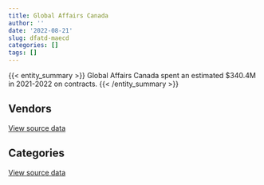 ```yaml
---
title: Global Affairs Canada
author: ''
date: '2022-08-21'
slug: dfatd-maecd
categories: []
tags: []
---
```


<script src="/rmarkdown-libs/htmlwidgets/htmlwidgets.js"></script>
<link href="/rmarkdown-libs/datatables-css/datatables-crosstalk.css" rel="stylesheet" />
<script src="/rmarkdown-libs/datatables-binding/datatables.js"></script>
<script src="/rmarkdown-libs/jquery/jquery-3.6.0.min.js"></script>
<link href="/rmarkdown-libs/dt-core-bootstrap/css/dataTables.bootstrap.min.css" rel="stylesheet" />
<link href="/rmarkdown-libs/dt-core-bootstrap/css/dataTables.bootstrap.extra.css" rel="stylesheet" />
<script src="/rmarkdown-libs/dt-core-bootstrap/js/jquery.dataTables.min.js"></script>
<script src="/rmarkdown-libs/dt-core-bootstrap/js/dataTables.bootstrap.min.js"></script>
<link href="/rmarkdown-libs/crosstalk/css/crosstalk.min.css" rel="stylesheet" />
<script src="/rmarkdown-libs/crosstalk/js/crosstalk.min.js"></script>
<script src="/rmarkdown-libs/htmlwidgets/htmlwidgets.js"></script>
<link href="/rmarkdown-libs/datatables-css/datatables-crosstalk.css" rel="stylesheet" />
<script src="/rmarkdown-libs/datatables-binding/datatables.js"></script>
<script src="/rmarkdown-libs/jquery/jquery-3.6.0.min.js"></script>
<link href="/rmarkdown-libs/dt-core-bootstrap/css/dataTables.bootstrap.min.css" rel="stylesheet" />
<link href="/rmarkdown-libs/dt-core-bootstrap/css/dataTables.bootstrap.extra.css" rel="stylesheet" />
<script src="/rmarkdown-libs/dt-core-bootstrap/js/jquery.dataTables.min.js"></script>
<script src="/rmarkdown-libs/dt-core-bootstrap/js/dataTables.bootstrap.min.js"></script>
<link href="/rmarkdown-libs/crosstalk/css/crosstalk.min.css" rel="stylesheet" />
<script src="/rmarkdown-libs/crosstalk/js/crosstalk.min.js"></script>

{{< entity_summary >}}
Global Affairs Canada spent an estimated \$340.4M in 2021-2022 on contracts.
{{< /entity_summary >}}

## Vendors

<div id="htmlwidget-1" style="width:100%;height:auto;" class="datatables html-widget"></div>
<script type="application/json" data-for="htmlwidget-1">{"x":{"style":"bootstrap","filter":"none","vertical":false,"data":[["<a href=\"/vendors/2keys/\">2KEYS<\/a>","<a href=\"/vendors/4083261_canada/\">4083261 CANADA<\/a>","<a href=\"/vendors/4plan_consulting/\">4PLAN CONSULTING<\/a>","<a href=\"/vendors/9168516_canada/\">9168516 CANADA<\/a>","<a href=\"/vendors/access_2_networks/\">ACCESS 2 NETWORKS<\/a>","<a href=\"/vendors/acklands_grainger/\">ACKLANDS GRAINGER<\/a>","<a href=\"/vendors/adga_group/\">ADGA GROUP<\/a>","<a href=\"/vendors/adobe/\">ADOBE<\/a>","<a href=\"/vendors/adrm_technology_consulting/\">ADRM TECHNOLOGY CONSULTING<\/a>","<a href=\"/vendors/advanced_business_interiors/\">ADVANCED BUSINESS INTERIORS<\/a>","<a href=\"/vendors/advanced_chippewa_technologies/\">ADVANCED CHIPPEWA TECHNOLOGIES<\/a>","<a href=\"/vendors/agriteam_canada/\">AGRITEAM CANADA<\/a>","<a href=\"/vendors/alinea_international/\">ALINEA INTERNATIONAL<\/a>","<a href=\"/vendors/altis_human_resources/\">ALTIS HUMAN RESOURCES<\/a>","<a href=\"/vendors/amazon/\">AMAZON<\/a>","<a href=\"/vendors/anixter_canada/\">ANIXTER CANADA<\/a>","<a href=\"/vendors/aon_reed_stenhouse/\">AON REED STENHOUSE<\/a>","<a href=\"/vendors/applied_electonics/\">APPLIED ELECTONICS<\/a>","<a href=\"/vendors/ari_financial_services/\">ARI FINANCIAL SERVICES<\/a>","<a href=\"/vendors/artemp_personnel_services/\">ARTEMP PERSONNEL SERVICES<\/a>","<a href=\"/vendors/asc_germany/\">ASC GERMANY<\/a>","<a href=\"/vendors/asokan_business_interiors/\">ASOKAN BUSINESS INTERIORS<\/a>","<a href=\"/vendors/atco/\">ATCO<\/a>","<a href=\"/vendors/avi_spl_canada/\">AVI SPL CANADA<\/a>","<a href=\"/vendors/avjet_holding/\">AVJET HOLDING<\/a>","<a href=\"/vendors/bae_systems/\">BAE SYSTEMS<\/a>","<a href=\"/vendors/bdo_canada/\">BDO CANADA<\/a>","<a href=\"/vendors/bell_canada/\">BELL CANADA<\/a>","<a href=\"/vendors/black_mcdonald/\">BLACK MCDONALD<\/a>","<a href=\"/vendors/blackberry/\">BLACKBERRY<\/a>","<a href=\"/vendors/bluedot/\">BLUEDOT<\/a>","<a href=\"/vendors/bmc_software_canada/\">BMC SOFTWARE CANADA<\/a>","<a href=\"/vendors/bollore_logistics/\">BOLLORE LOGISTICS<\/a>","<a href=\"/vendors/boyd_moving_storage/\">BOYD MOVING STORAGE<\/a>","<a href=\"/vendors/brs_innovations/\">BRS INNOVATIONS<\/a>","<a href=\"/vendors/c2d_services/\">C2D SERVICES<\/a>","<a href=\"/vendors/ca/\">CA<\/a>","<a href=\"/vendors/cache_computer_consulting/\">CACHE COMPUTER CONSULTING<\/a>","<a href=\"/vendors/calian/\">CALIAN<\/a>","<a href=\"/vendors/canadian_bank_note_company/\">CANADIAN BANK NOTE COMPANY<\/a>","<a href=\"/vendors/canadian_bureau_for_international_education/\">CANADIAN BUREAU FOR INTERNATIONAL EDUCATION<\/a>","<a href=\"/vendors/canadian_corps_of_commissionaires/\">CANADIAN CORPS OF COMMISSIONAIRES<\/a>","<a href=\"/vendors/canadian_red_cross/\">CANADIAN RED CROSS<\/a>","<a href=\"/vendors/canon/\">CANON<\/a>","<a href=\"/vendors/cansel_survey_equipment/\">CANSEL SURVEY EQUIPMENT<\/a>","<a href=\"/vendors/carahsoft_technology/\">CARAHSOFT TECHNOLOGY<\/a>","<a href=\"/vendors/carleton_university/\">CARLETON UNIVERSITY<\/a>","<a href=\"/vendors/cbci_telecom/\">CBCI TELECOM<\/a>","<a href=\"/vendors/cbre/\">CBRE<\/a>","<a href=\"/vendors/cdw_canada/\">CDW CANADA<\/a>","<a href=\"/vendors/cedrom_sni/\">CEDROM SNI<\/a>","<a href=\"/vendors/ceridian/\">CERIDIAN<\/a>","<a href=\"/vendors/cgi/\">CGI<\/a>","<a href=\"/vendors/charron_human_resources/\">CHARRON HUMAN RESOURCES<\/a>","<a href=\"/vendors/chubb_edwards/\">CHUBB EDWARDS<\/a>","<a href=\"/vendors/cision_canada/\">CISION CANADA<\/a>","<a href=\"/vendors/cistel_technology/\">CISTEL TECHNOLOGY<\/a>","<a href=\"/vendors/click_networks/\">CLICK NETWORKS<\/a>","<a href=\"/vendors/closereach/\">CLOSEREACH<\/a>","<a href=\"/vendors/cofomo/\">COFOMO<\/a>","<a href=\"/vendors/colliers_project_leaders/\">COLLIERS PROJECT LEADERS<\/a>","<a href=\"/vendors/compucom_canada/\">COMPUCOM CANADA<\/a>","<a href=\"/vendors/conexsys/\">CONEXSYS<\/a>","<a href=\"/vendors/consortium_transtec_et_service/\">CONSORTIUM TRANSTEC ET SERVICE<\/a>","<a href=\"/vendors/construction_jessiko/\">CONSTRUCTION JESSIKO<\/a>","<a href=\"/vendors/convergint_technologies/\">CONVERGINT TECHNOLOGIES<\/a>","<a href=\"/vendors/coradix_technology_consulting/\">CORADIX TECHNOLOGY CONSULTING<\/a>","<a href=\"/vendors/corsortium_transtec/\">CORSORTIUM TRANSTEC<\/a>","<a href=\"/vendors/cossette_communications/\">COSSETTE COMMUNICATIONS<\/a>","<a href=\"/vendors/cowatersogema/\">COWATERSOGEMA<\/a>","<a href=\"/vendors/cpcs_transcom/\">CPCS TRANSCOM<\/a>","<a href=\"/vendors/csdc_systems/\">CSDC SYSTEMS<\/a>","<a href=\"/vendors/dell_computer/\">DELL COMPUTER<\/a>","<a href=\"/vendors/deloitte_and_touche/\">DELOITTE AND TOUCHE<\/a>","<a href=\"/vendors/dhl_express_canada/\">DHL EXPRESS CANADA<\/a>","<a href=\"/vendors/diligens/\">DILIGENS<\/a>","<a href=\"/vendors/dls_technology/\">DLS TECHNOLOGY<\/a>","<a href=\"/vendors/donna_cona/\">DONNA CONA<\/a>","<a href=\"/vendors/dynabook_canada/\">DYNABOOK CANADA<\/a>","<a href=\"/vendors/dynamic_personnel_consultants/\">DYNAMIC PERSONNEL CONSULTANTS<\/a>","<a href=\"/vendors/eagle_professional_resources/\">EAGLE PROFESSIONAL RESOURCES<\/a>","<a href=\"/vendors/ebsco_canada/\">EBSCO CANADA<\/a>","<a href=\"/vendors/ecole_de_langues_abce/\">ECOLE DE LANGUES ABCE<\/a>","<a href=\"/vendors/ekos_research_associates/\">EKOS RESEARCH ASSOCIATES<\/a>","<a href=\"/vendors/ellisdon/\">ELLISDON<\/a>","<a href=\"/vendors/elsevier/\">ELSEVIER<\/a>","<a href=\"/vendors/emcon_services/\">EMCON SERVICES<\/a>","<a href=\"/vendors/eperformance/\">EPERFORMANCE<\/a>","<a href=\"/vendors/ernst_young/\">ERNST YOUNG<\/a>","<a href=\"/vendors/esri/\">ESRI<\/a>","<a href=\"/vendors/ethiopian_airlines_group/\">ETHIOPIAN AIRLINES GROUP<\/a>","<a href=\"/vendors/excel_human_resources/\">EXCEL HUMAN RESOURCES<\/a>","<a href=\"/vendors/factiva/\">FACTIVA<\/a>","<a href=\"/vendors/fast_forward_french/\">FAST FORWARD FRENCH<\/a>","<a href=\"/vendors/fast_track_staffing/\">FAST TRACK STAFFING<\/a>","<a href=\"/vendors/fca_canada/\">FCA CANADA<\/a>","<a href=\"/vendors/federal_express_canada/\">FEDERAL EXPRESS CANADA<\/a>","<a href=\"/vendors/ference_company_consulting/\">FERENCE COMPANY CONSULTING<\/a>","<a href=\"/vendors/ford_motor_company/\">FORD MOTOR COMPANY<\/a>","<a href=\"/vendors/forrester_research/\">FORRESTER RESEARCH<\/a>","<a href=\"/vendors/frannan_international/\">FRANNAN INTERNATIONAL<\/a>","<a href=\"/vendors/g4s_security_services/\">G4S SECURITY SERVICES<\/a>","<a href=\"/vendors/garda_security_group/\">GARDA SECURITY GROUP<\/a>","<a href=\"/vendors/gartner/\">GARTNER<\/a>","<a href=\"/vendors/gc_strategies/\">GC STRATEGIES<\/a>","<a href=\"/vendors/general_motors/\">GENERAL MOTORS<\/a>","<a href=\"/vendors/genesis_integration/\">GENESIS INTEGRATION<\/a>","<a href=\"/vendors/gino_pelletier_forex_mali_diely_moussa_kouyate_gid/\">GINO PELLETIER FOREX MALI DIELY MOUSSA KOUYATE GID<\/a>","<a href=\"/vendors/global_knowledge/\">GLOBAL KNOWLEDGE<\/a>","<a href=\"/vendors/global_total_office/\">GLOBAL TOTAL OFFICE<\/a>","<a href=\"/vendors/global_upholstery/\">GLOBAL UPHOLSTERY<\/a>","<a href=\"/vendors/golder_associates/\">GOLDER ASSOCIATES<\/a>","<a href=\"/vendors/goss_gilroy/\">GOSS GILROY<\/a>","<a href=\"/vendors/grand_toy/\">GRAND TOY<\/a>","<a href=\"/vendors/graybridge_international_consulting/\">GRAYBRIDGE INTERNATIONAL CONSULTING<\/a>","<a href=\"/vendors/grc_architects/\">GRC ARCHITECTS<\/a>","<a href=\"/vendors/greater_toronto_airport_authority/\">GREATER TORONTO AIRPORT AUTHORITY<\/a>","<a href=\"/vendors/hatch/\">HATCH<\/a>","<a href=\"/vendors/haworth/\">HAWORTH<\/a>","<a href=\"/vendors/hemmera_envirochem/\">HEMMERA ENVIROCHEM<\/a>","<a href=\"/vendors/hewlett_packard/\">HEWLETT PACKARD<\/a>","<a href=\"/vendors/honeywell/\">HONEYWELL<\/a>","<a href=\"/vendors/hubspoke/\">HUBSPOKE<\/a>","<a href=\"/vendors/human_logistics/\">HUMAN LOGISTICS<\/a>","<a href=\"/vendors/hypertec/\">HYPERTEC<\/a>","<a href=\"/vendors/i4c_information_technology/\">I4C INFORMATION TECHNOLOGY<\/a>","<a href=\"/vendors/ibiska_telecom/\">IBISKA TELECOM<\/a>","<a href=\"/vendors/ibm_canada/\">IBM CANADA<\/a>","<a href=\"/vendors/ifathom/\">IFATHOM<\/a>","<a href=\"/vendors/imp_group/\">IMP GROUP<\/a>","<a href=\"/vendors/info_tech_research_group/\">INFO TECH RESEARCH GROUP<\/a>","<a href=\"/vendors/integra_networks/\">INTEGRA NETWORKS<\/a>","<a href=\"/vendors/interactive_audio_visual/\">INTERACTIVE AUDIO VISUAL<\/a>","<a href=\"/vendors/international_safety_research/\">INTERNATIONAL SAFETY RESEARCH<\/a>","<a href=\"/vendors/ipss/\">IPSS<\/a>","<a href=\"/vendors/iron_mountain/\">IRON MOUNTAIN<\/a>","<a href=\"/vendors/it_net_consultants/\">IT NET CONSULTANTS<\/a>","<a href=\"/vendors/itex/\">ITEX<\/a>","<a href=\"/vendors/j_l_richards_associates/\">J L RICHARDS ASSOCIATES<\/a>","<a href=\"/vendors/jankel_tactical_systems/\">JANKEL TACTICAL SYSTEMS<\/a>","<a href=\"/vendors/jones_lang_lasalle/\">JONES LANG LASALLE<\/a>","<a href=\"/vendors/kenn_borek_air/\">KENN BOREK AIR<\/a>","<a href=\"/vendors/kia_canada/\">KIA CANADA<\/a>","<a href=\"/vendors/konica_minolta_business_solutions/\">KONICA MINOLTA BUSINESS SOLUTIONS<\/a>","<a href=\"/vendors/kpmg/\">KPMG<\/a>","<a href=\"/vendors/language_research_development_group/\">LANGUAGE RESEARCH DEVELOPMENT GROUP<\/a>","<a href=\"/vendors/lannick_contract_solutions/\">LANNICK CONTRACT SOLUTIONS<\/a>","<a href=\"/vendors/lansdowne_technologies/\">LANSDOWNE TECHNOLOGIES<\/a>","<a href=\"/vendors/leo_pisces_services_group/\">LEO PISCES SERVICES GROUP<\/a>","<a href=\"/vendors/lifespeak/\">LIFESPEAK<\/a>","<a href=\"/vendors/lionbridge/\">LIONBRIDGE<\/a>","<a href=\"/vendors/lowe_martin_company/\">LOWE MARTIN COMPANY<\/a>","<a href=\"/vendors/lro_staffing/\">LRO STAFFING<\/a>","<a href=\"/vendors/lumina_it/\">LUMINA IT<\/a>","<a href=\"/vendors/m_d_charlton/\">M D CHARLTON<\/a>","<a href=\"/vendors/macdonald_dettwiler_and_associates/\">MACDONALD DETTWILER AND ASSOCIATES<\/a>","<a href=\"/vendors/makwa_resourcing/\">MAKWA RESOURCING<\/a>","<a href=\"/vendors/maplesoft_consulting/\">MAPLESOFT CONSULTING<\/a>","<a href=\"/vendors/maverin/\">MAVERIN<\/a>","<a href=\"/vendors/maxsys_staffing_and_consulting/\">MAXSYS STAFFING AND CONSULTING<\/a>","<a href=\"/vendors/meal_kit_supply_canada/\">MEAL KIT SUPPLY CANADA<\/a>","<a href=\"/vendors/media_q/\">MEDIA Q<\/a>","<a href=\"/vendors/messa_computing/\">MESSA COMPUTING<\/a>","<a href=\"/vendors/mgis/\">MGIS<\/a>","<a href=\"/vendors/michael_wager_consulting/\">MICHAEL WAGER CONSULTING<\/a>","<a href=\"/vendors/michelin/\">MICHELIN<\/a>","<a href=\"/vendors/microsoft_canada/\">MICROSOFT CANADA<\/a>","<a href=\"/vendors/mindwire_systems/\">MINDWIRE SYSTEMS<\/a>","<a href=\"/vendors/mishkumi_technologies/\">MISHKUMI TECHNOLOGIES<\/a>","<a href=\"/vendors/mnp/\">MNP<\/a>","<a href=\"/vendors/modis_canada/\">MODIS CANADA<\/a>","<a href=\"/vendors/momentum_solutions/\">MOMENTUM SOLUTIONS<\/a>","<a href=\"/vendors/morrison_hershfield/\">MORRISON HERSHFIELD<\/a>","<a href=\"/vendors/motorola_solutions_canada/\">MOTOROLA SOLUTIONS CANADA<\/a>","<a href=\"/vendors/nadine_international/\">NADINE INTERNATIONAL<\/a>","<a href=\"/vendors/national_arts_centre/\">NATIONAL ARTS CENTRE<\/a>","<a href=\"/vendors/nattiq/\">NATTIQ<\/a>","<a href=\"/vendors/navpoint_consulting_group/\">NAVPOINT CONSULTING GROUP<\/a>","<a href=\"/vendors/newfound_recruiting/\">NEWFOUND RECRUITING<\/a>","<a href=\"/vendors/nisha_techonologies/\">NISHA TECHONOLOGIES<\/a>","<a href=\"/vendors/nitam_solutions/\">NITAM SOLUTIONS<\/a>","<a href=\"/vendors/norr/\">NORR<\/a>","<a href=\"/vendors/nova_networks/\">NOVA NETWORKS<\/a>","<a href=\"/vendors/nuix_north_america/\">NUIX NORTH AMERICA<\/a>","<a href=\"/vendors/onx_enterprise_solutions/\">ONX ENTERPRISE SOLUTIONS<\/a>","<a href=\"/vendors/openframe_technologies/\">OPENFRAME TECHNOLOGIES<\/a>","<a href=\"/vendors/opentext/\">OPENTEXT<\/a>","<a href=\"/vendors/oproma/\">OPROMA<\/a>","<a href=\"/vendors/optiv_canada_federal/\">OPTIV CANADA FEDERAL<\/a>","<a href=\"/vendors/oracle_canada/\">ORACLE CANADA<\/a>","<a href=\"/vendors/orangutech/\">ORANGUTECH<\/a>","<a href=\"/vendors/otis_elevator/\">OTIS ELEVATOR<\/a>","<a href=\"/vendors/pal_aerospace/\">PAL AEROSPACE<\/a>","<a href=\"/vendors/paladin_group/\">PALADIN GROUP<\/a>","<a href=\"/vendors/panalpina/\">PANALPINA<\/a>","<a href=\"/vendors/panasonic/\">PANASONIC<\/a>","<a href=\"/vendors/pitney_bowes/\">PITNEY BOWES<\/a>","<a href=\"/vendors/pleiad_canada/\">PLEIAD CANADA<\/a>","<a href=\"/vendors/pmb_electrical_services/\">PMB ELECTRICAL SERVICES<\/a>","<a href=\"/vendors/portage_personnel/\">PORTAGE PERSONNEL<\/a>","<a href=\"/vendors/pricewaterhouse_coopers/\">PRICEWATERHOUSE COOPERS<\/a>","<a href=\"/vendors/printers_plus/\">PRINTERS PLUS<\/a>","<a href=\"/vendors/procom_consultants/\">PROCOM CONSULTANTS<\/a>","<a href=\"/vendors/prologic_systems/\">PROLOGIC SYSTEMS<\/a>","<a href=\"/vendors/promaxis/\">PROMAXIS<\/a>","<a href=\"/vendors/prosci_canada/\">PROSCI CANADA<\/a>","<a href=\"/vendors/protak_consulting_group/\">PROTAK CONSULTING GROUP<\/a>","<a href=\"/vendors/provencher_roy_associes/\">PROVENCHER ROY ASSOCIES<\/a>","<a href=\"/vendors/purelogic/\">PURELOGIC<\/a>","<a href=\"/vendors/purespirit_solutions/\">PURESPIRIT SOLUTIONS<\/a>","<a href=\"/vendors/qatar_airways/\">QATAR AIRWAYS<\/a>","<a href=\"/vendors/qmr/\">QMR<\/a>","<a href=\"/vendors/quantum_management_services/\">QUANTUM MANAGEMENT SERVICES<\/a>","<a href=\"/vendors/quintet_consulting/\">QUINTET CONSULTING<\/a>","<a href=\"/vendors/randstad/\">RANDSTAD<\/a>","<a href=\"/vendors/rapiscan_systems/\">RAPISCAN SYSTEMS<\/a>","<a href=\"/vendors/raymond_chabot_grant_thornton/\">RAYMOND CHABOT GRANT THORNTON<\/a>","<a href=\"/vendors/raytheon/\">RAYTHEON<\/a>","<a href=\"/vendors/revision_military/\">REVISION MILITARY<\/a>","<a href=\"/vendors/rhea/\">RHEA<\/a>","<a href=\"/vendors/rogers/\">ROGERS<\/a>","<a href=\"/vendors/s_p_global_market_intelligence/\">S P GLOBAL MARKET INTELLIGENCE<\/a>","<a href=\"/vendors/sap/\">SAP<\/a>","<a href=\"/vendors/sas_institute/\">SAS INSTITUTE<\/a>","<a href=\"/vendors/scalar_decisions/\">SCALAR DECISIONS<\/a>","<a href=\"/vendors/schoeler_heaton_architects/\">SCHOELER HEATON ARCHITECTS<\/a>","<a href=\"/vendors/shi_canada/\">SHI CANADA<\/a>","<a href=\"/vendors/si_systems/\">SI SYSTEMS<\/a>","<a href=\"/vendors/siemens/\">SIEMENS<\/a>","<a href=\"/vendors/sierra_systems_group/\">SIERRA SYSTEMS GROUP<\/a>","<a href=\"/vendors/simplex_grinnell/\">SIMPLEX GRINNELL<\/a>","<a href=\"/vendors/smiths_detection/\">SMITHS DETECTION<\/a>","<a href=\"/vendors/snc_lavalin/\">SNC LAVALIN<\/a>","<a href=\"/vendors/softchoice/\">SOFTCHOICE<\/a>","<a href=\"/vendors/softsim_technologies/\">SOFTSIM TECHNOLOGIES<\/a>","<a href=\"/vendors/solotech/\">SOLOTECH<\/a>","<a href=\"/vendors/sra_staffing_solutions/\">SRA STAFFING SOLUTIONS<\/a>","<a href=\"/vendors/st_joseph_print_group/\">ST JOSEPH PRINT GROUP<\/a>","<a href=\"/vendors/stantec/\">STANTEC<\/a>","<a href=\"/vendors/stiff_sentences/\">STIFF SENTENCES<\/a>","<a href=\"/vendors/stoneworks_technologies/\">STONEWORKS TECHNOLOGIES<\/a>","<a href=\"/vendors/stratos/\">STRATOS<\/a>","<a href=\"/vendors/supremex/\">SUPREMEX<\/a>","<a href=\"/vendors/synersolutions_technologies/\">SYNERSOLUTIONS TECHNOLOGIES<\/a>","<a href=\"/vendors/systematix_solutions/\">SYSTEMATIX SOLUTIONS<\/a>","<a href=\"/vendors/systemscope/\">SYSTEMSCOPE<\/a>","<a href=\"/vendors/tankatek/\">TANKATEK<\/a>","<a href=\"/vendors/tecsis/\">TECSIS<\/a>","<a href=\"/vendors/teknion/\">TEKNION<\/a>","<a href=\"/vendors/teksystems_canada/\">TEKSYSTEMS CANADA<\/a>","<a href=\"/vendors/telecom_computer_services/\">TELECOM COMPUTER SERVICES<\/a>","<a href=\"/vendors/telus_canada/\">TELUS CANADA<\/a>","<a href=\"/vendors/tenaquip/\">TENAQUIP<\/a>","<a href=\"/vendors/teramach_technologies/\">TERAMACH TECHNOLOGIES<\/a>","<a href=\"/vendors/terlin_construction/\">TERLIN CONSTRUCTION<\/a>","<a href=\"/vendors/tes_contract_services/\">TES CONTRACT SERVICES<\/a>","<a href=\"/vendors/testforce_systems/\">TESTFORCE SYSTEMS<\/a>","<a href=\"/vendors/the_aim_group/\">THE AIM GROUP<\/a>","<a href=\"/vendors/the_ktl_group/\">THE KTL GROUP<\/a>","<a href=\"/vendors/the_right_door_consulting/\">THE RIGHT DOOR CONSULTING<\/a>","<a href=\"/vendors/the_vcan_group/\">THE VCAN GROUP<\/a>","<a href=\"/vendors/thomson_reuters/\">THOMSON REUTERS<\/a>","<a href=\"/vendors/thyssenkrupp_elevator/\">THYSSENKRUPP ELEVATOR<\/a>","<a href=\"/vendors/tiree/\">TIREE<\/a>","<a href=\"/vendors/toshiba_canada/\">TOSHIBA CANADA<\/a>","<a href=\"/vendors/totem_offisource/\">TOTEM OFFISOURCE<\/a>","<a href=\"/vendors/toyota/\">TOYOTA<\/a>","<a href=\"/vendors/tpg_technology_consultants/\">TPG TECHNOLOGY CONSULTANTS<\/a>","<a href=\"/vendors/transpolar_technology/\">TRANSPOLAR TECHNOLOGY<\/a>","<a href=\"/vendors/transtec/\">TRANSTEC<\/a>","<a href=\"/vendors/tundra_technical_solutions/\">TUNDRA TECHNICAL SOLUTIONS<\/a>","<a href=\"/vendors/turner_townsend/\">TURNER TOWNSEND<\/a>","<a href=\"/vendors/turtle_island_staffing/\">TURTLE ISLAND STAFFING<\/a>","<a href=\"/vendors/united_rentals_of_canada/\">UNITED RENTALS OF CANADA<\/a>","<a href=\"/vendors/universite_laval/\">UNIVERSITE LAVAL<\/a>","<a href=\"/vendors/university_of_british_columbia/\">UNIVERSITY OF BRITISH COLUMBIA<\/a>","<a href=\"/vendors/university_of_ottawa/\">UNIVERSITY OF OTTAWA<\/a>","<a href=\"/vendors/university_of_toronto/\">UNIVERSITY OF TORONTO<\/a>","<a href=\"/vendors/valcom_consulting/\">VALCOM CONSULTING<\/a>","<a href=\"/vendors/veritaaq_technology_house/\">VERITAAQ TECHNOLOGY HOUSE<\/a>","<a href=\"/vendors/vfa_canada/\">VFA CANADA<\/a>","<a href=\"/vendors/visiontec/\">VISIONTEC<\/a>","<a href=\"/vendors/vmware/\">VMWARE<\/a>","<a href=\"/vendors/wesco_distribution_canada/\">WESCO DISTRIBUTION CANADA<\/a>","<a href=\"/vendors/westbury_national_show_systems/\">WESTBURY NATIONAL SHOW SYSTEMS<\/a>","<a href=\"/vendors/wolters_kluwer/\">WOLTERS KLUWER<\/a>","<a href=\"/vendors/workdynamics_technologies/\">WORKDYNAMICS TECHNOLOGIES<\/a>","<a href=\"/vendors/world_university_consortium/\">WORLD UNIVERSITY CONSORTIUM<\/a>","<a href=\"/vendors/world_university_service_of_canada/\">WORLD UNIVERSITY SERVICE OF CANADA<\/a>","<a href=\"/vendors/worldreach_software/\">WORLDREACH SOFTWARE<\/a>","<a href=\"/vendors/wsp/\">WSP<\/a>","<a href=\"/vendors/xerox/\">XEROX<\/a>","<a href=\"/vendors/zernam_enterprise/\">ZERNAM ENTERPRISE<\/a>"],[608514.28,null,383203.88,null,null,null,74425.33,null,38418.91,84346.2,13105.74,8078360.19,null,1619691.02,null,68239.95,200032.49,309838.88,null,49504.63,166770.72,157649.92,12873,47399.78,1783960.59,null,19819.69,2942752.04,618159.15,28614.58,null,714413.83,1583485.1,3087035.1,null,1275579.33,null,430775.2,213344.67,222816.56,7172789.23,8679988.38,null,111815.72,5473.5,123501.01,null,214480.64,null,435851.07,96071.37,null,3861296.68,null,39741.6,null,138545.13,null,null,823533.68,null,72519.88,24973,2635494.68,320167.15,null,2499642.21,1610297.4,81057.33,15648211.7,24295,235960.52,null,1912184.85,29755.43,null,55822,117259.51,null,89518.34,408093.65,225783.69,8697.5,121496.8,null,17424.4,3830395.17,null,674553.66,140360.05,null,5842737.54,673355.38,40850,20934.74,60606,196159.4,null,45923,696374,6681153.61,6896163.42,2029278.42,2468630.14,6658.93,102141,null,1479901.47,13650.4,null,70628.09,110513.4,null,36874.54,9141183.98,null,null,null,22780.8,null,56574.04,3710572.33,356159.34,null,530638.65,162328.55,1264066.09,1144114.06,485724.27,180056.76,49381,32733,1099552.31,67207.1,72804.38,180021.36,884554.5,33487.1,916065.5,13484159.82,25504.62,null,null,null,71543.5,null,552986.85,null,null,107734.04,null,48314.28,83448.81,84327.38,null,68553.59,null,2623004.9,137944.39,96424.97,null,95691.71,1094364.48,21497.38,1314406.47,15428.89,2786148.23,814795.02,1052155.2,null,1075423.17,null,39326.78,null,null,1258899.56,752835.46,null,1473275.18,35346.29,310723.3,6907.34,203530.52,437.38,4967186.65,43236.78,7366.83,null,null,659874.48,96000.64,34798.93,null,28720.87,1519923.8,148438.12,7706.81,null,2839223.64,9979.3,2721782.93,1229234.75,null,406998.07,1174218.73,92356.44,295697.37,null,null,427044.52,null,238467.57,48264.7,14238,825363.76,94393.53,1170452.13,1051013,223792.55,null,132858.97,40838.11,12374.05,null,86727.5,null,null,2851763.06,27170.54,32683.94,14162.32,46332.73,null,64922.1,null,26880.99,310120.78,137133.49,50265.15,null,76369.89,null,null,null,null,16276.2,15857.86,439331.93,191749.83,858666.73,28618.27,null,15741.08,20727.74,393448.38,null,58974.7,4063420.34,null,53160.94,136578.66,null,11063.1,3620313.95,5122378.43,778845.54,2617648.45,224505.23,2119.92,1355819.69,null,23167.46,176572.62,25690.01,18270.8,null,14803.19,null,null,4148509.02,null,96568.76,100460.64,41961.7,121557.86,13535.79,560910.92,2859178.36,6121285.74,984317.2,176115.9,4.24,null],[561040.97,null,304918.91,18036.57,null,183427.96,109837.39,28976,null,257609.6,null,8870296.44,1192670.79,862952.24,null,19116.25,306200.56,11923.76,null,65082.1,15016.82,283826.2,null,96791.96,null,null,47271.67,2211593.54,903221.28,null,null,163869.31,1351539.49,1391487.95,525649.85,1279074.07,null,724554.23,24962.21,223427.01,7192440.7,6816692.75,192255.95,99127.39,37146.73,36586,null,10658.52,null,379943.93,296241.56,null,805132.58,37640.61,23730,1398.76,288093.89,27285.28,28542.87,1682455.89,null,null,null,2642715.21,898620.42,null,2831369.71,1614709.18,1695990.59,17796074.78,null,131004.63,40760.87,3474676.25,216500,null,107753.87,1491953.3,null,177989.79,null,145664.89,14997.5,74353.55,3710118.65,null,512353.54,null,1376081.25,850724.41,2373500,6870981.86,675200.18,null,136614.28,null,155000,152480.92,null,552399.96,6699458.14,4755985.73,879443.26,793199.75,23669.49,null,null,1483956,14949.9,58679.77,191941.62,551626.09,null,97599.99,10510839.36,156211.2,null,null,70761.66,29000,null,3640193.86,875152.09,1812614.37,147408.5,414437.01,370150.77,1051911.57,568546.71,null,1544.44,198384.13,1173473,null,57212.46,216973.39,833628.95,169926.31,1152732.15,8794056.98,82573.49,40342.47,null,null,42071.24,null,1314116.91,35256,117998.58,19870.04,12271.35,null,264398.93,null,12815.51,60289.6,null,2436822.74,226074.61,161289.62,13439.04,97599.07,1002255.82,null,96647.53,null,1324395.74,490582.66,null,24408,116170.37,4262250.45,46799.6,17383.92,514000,1107347.32,27105.91,12098.09,1245579.89,257144.18,409821.45,485696.85,31038.28,16884.02,4929323.21,147426.24,65818.25,94906.07,null,718834.89,181472.66,95886.78,50000,63837.99,1077015.02,599731.27,7727.92,null,2133041.28,null,2785266.76,1487830,191324.9,764292.29,560488.18,31083.57,582014.05,32040.35,86525.73,1043413.37,null,260467.52,null,null,643860.17,94652.14,1250146.78,null,null,null,132046.91,76258.93,13056.21,26277.97,null,null,16742.52,1988221.87,49004.27,9389.08,152816.16,54187.74,43945.7,306836.88,347369.19,611967.32,663767.29,76740.24,null,null,706786.45,39535.4,null,13558.87,35844.65,170320.46,null,440535.57,529732.63,1185722.18,68234.68,null,null,null,2015122.18,null,null,4623230.78,9664.47,111339.05,242106.42,142200.77,8879.73,3058854.65,null,1636930.71,1636600.74,275636.11,22194.99,1359534.26,null,12365,76166.66,null,11200,21808,41508.39,null,null,2573695.95,1567.44,94074.54,7279.09,25979.54,153264.54,15097.61,273848,2867011.72,6113489.26,841388.95,364535.52,11848.77,null],[565356.45,319469.39,255350.39,18330.52,12388.48,null,109537.28,39776,169439.97,227947.8,96504,5955813.76,2059931.82,485203.44,17472.26,null,341376.25,690594.76,43505,49641.15,null,78718.29,null,710111.4,null,116198.83,null,2485102.12,null,null,39550,39669.85,842380.36,1714115.38,null,1275579.33,null,958855.77,38229.54,222816.56,8653601.63,7683010.31,null,85159.99,52718.07,null,129678.58,202389.91,null,1514912.17,100949.82,14021.88,531898.66,26260.89,null,88298.93,null,null,44692.67,2203862.18,743583.51,null,null,2635494.68,null,21169.76,5695418.65,1610297.4,2906189.31,18268331.95,null,27426.11,39655.67,2852525.57,5067790.98,66008.21,456938.56,3066234.94,4952366.26,71914.11,null,182081.11,51458.44,74788.09,6670902.98,null,null,29650.64,1164387.71,815298.31,2791017.9,8160628.98,673355.38,null,186796.47,null,32770,317818.76,200678.71,766847.43,6681153.61,52340.25,null,5797089.38,286326.86,null,null,1479901.47,null,null,113182.63,82540.66,37539.15,114630.1,10155636.36,null,null,null,null,null,null,3640822.39,932998.59,null,32124.49,113937.73,712126.92,550881.6,65194.95,null,17020.08,21780.84,1487798.65,null,65324.74,178484.11,625278.63,40718.11,1160584.24,8206394.61,320533.23,null,null,34078.03,75678.55,49438.37,562697.4,39324,43828.04,99958.51,null,null,713101.74,null,716872,10482.49,null,2571919.26,60341.2,null,null,16572.82,1107492.24,null,null,null,5008853.76,518075.5,null,60685.04,445709.31,283569.55,31109.7,null,null,1092260.38,70068.58,380701.87,1237915.08,150640.3,326836.15,822649.53,81191.07,11453.37,1875280.1,147023.44,115540.67,283264.95,1598.64,713274.81,201610.02,93688.86,null,null,null,447336.07,3863.96,123426.91,1240397.96,null,2857101.48,435075.1,1384340.37,489373.2,194949.92,93055.97,755422.52,7227.15,95695.29,509622.1,6152461.5,298398.15,null,null,923110.5,88270.69,1316150.85,null,null,null,152383,76050.57,248990.75,null,null,47213.45,35953.51,1281103.74,246975,null,null,97365.85,153662.72,39097.67,594851.31,386629.63,351832.93,101550.9,null,39889,142670.71,null,14967.08,null,29025.7,413991.14,null,439331.93,1988995.43,1981002.96,null,109511.17,10273.4,null,3084544.93,46129.14,null,3488557.02,69685.93,219869.61,64319.96,28165.76,8855.47,2977737.51,null,1085925.73,1549627.65,292034.52,63147.09,1355819.69,132637.33,null,null,null,null,null,122354.53,5073.05,null,2630565.72,122054.56,null,37489.3,68900.85,37880.82,7809.11,272131.51,2859178.36,6096785.74,null,284382.96,27811.92,441731.89],[17553.36,182097.55,269372.52,158652.76,null,25655.04,null,null,205467.07,55556.54,253096.5,5824154.23,7991452.69,545489.87,25763.53,null,2086.35,139220.31,24340.2,47296.03,null,57600.13,null,54990.79,null,28357.73,null,1789164.71,542823.75,5661.76,null,null,1399942.26,2077610.74,null,1275579.33,2614.87,909059.91,null,222816.56,6364961.29,7626640.02,null,9760.8,88856.71,null,45700.45,19159.15,17988.82,696347.96,102623.02,86745.53,772646.58,null,null,395312.79,39493.5,66688.58,302402.69,3693587.68,4321783,null,null,2635494.68,null,null,9561320.12,1610297.4,5444400.39,19948621.83,null,null,null,4016265.76,7236873.04,22183.29,254761.48,3244055.23,2306951.5,76795.16,null,444509.2,239931.14,136607.68,6670902.98,null,23870.52,null,427768.34,1084217.56,null,12121619.24,491464.21,44118.26,227471.84,41708,20000,null,52064.75,61910.27,6681153.61,null,10040.88,1254138.72,314765.36,35441,18241.6,340580.07,26164.02,null,58045.99,517890.36,101705.1,43164.36,9598814.88,null,79826.14,121471.42,null,null,null,3333743.58,891634.43,null,8382.55,null,823746.18,429754.16,513827.74,null,16087.68,21943.08,1019915.48,null,6996.22,403497.53,568033.21,null,791246.62,666024.52,5288253,null,146355.66,40893.57,149285.66,78724.59,null,53392.5,null,99958.51,39778.29,null,1731452.34,null,null,79710.62,34727,416117.39,null,39996.99,null,22600,551975.65,null,266242.28,null,7276244.91,429196.9,null,126523.77,2884028.43,null,79324.24,null,null,1092260.38,47343.99,540641.97,369218.02,null,175099.48,524125.53,134488.65,17911.3,1046594.56,253863.63,44768.92,243702.05,37301.61,790768.27,198237.21,48003.37,null,null,null,55586.73,null,209647.8,745919.48,null,3057361.53,1038942.52,1708635.27,535670.2,null,null,2374566.55,null,98867.34,26983.78,null,110434.66,null,null,2470784.18,57466.7,1139049.7,null,null,79387.12,152383,76050.57,null,null,null,null,35457.57,872727.75,56114.82,null,null,102250.86,204709.77,208473.69,218713.9,198884.69,null,14022.74,null,12222.03,null,null,null,208202.5,null,341533.64,303518,439331.93,117024.32,4218676.91,null,null,null,null,631340.74,271566.71,null,2616930.73,null,397950.91,66146.05,58880.67,8831.21,1855476.91,null,766864.53,1821045.67,null,null,1355819.69,227289.33,null,104491.15,null,null,null,24015.75,32612.45,9790.54,2688648.93,74228.1,null,30576.42,null,null,8615.15,388521.51,2859178.36,5295324.31,null,335064.6,4.24,385733.21]],"container":"<table class=\"table table-striped table-hover row-border order-column display\">\n  <thead>\n    <tr>\n      <th>Vendor<\/th>\n      <th>2018-2019<\/th>\n      <th>2019-2020<\/th>\n      <th>2020-2021<\/th>\n      <th>2021-2022<\/th>\n    <\/tr>\n  <\/thead>\n<\/table>","options":{"order":[[4,"desc"]],"pageLength":10,"autoWidth":true,"columnDefs":[{"targets":1,"render":"function(data, type, row, meta) {\n    return type !== 'display' ? data : DTWidget.formatCurrency(data, \"$\", 2, 3, \",\", \".\", true, null);\n  }"},{"targets":2,"render":"function(data, type, row, meta) {\n    return type !== 'display' ? data : DTWidget.formatCurrency(data, \"$\", 2, 3, \",\", \".\", true, null);\n  }"},{"targets":3,"render":"function(data, type, row, meta) {\n    return type !== 'display' ? data : DTWidget.formatCurrency(data, \"$\", 2, 3, \",\", \".\", true, null);\n  }"},{"targets":4,"render":"function(data, type, row, meta) {\n    return type !== 'display' ? data : DTWidget.formatCurrency(data, \"$\", 2, 3, \",\", \".\", true, null);\n  }"},{"width":"16%","targets":[1,2,3,4]},{"className":"dt-right","targets":[1,2,3,4]}],"orderClasses":false}},"evals":["options.columnDefs.0.render","options.columnDefs.1.render","options.columnDefs.2.render","options.columnDefs.3.render"],"jsHooks":[]}</script>
<p class="text-right">
<a href="https://github.com/GoC-Spending/contracts-data/tree/main/data/out/departments/dfatd-maecd/summary_by_fiscal_year_by_vendor.csv" class="source-data-link btn btn-link">View source data</a>
</p>

## Categories

<div id="htmlwidget-2" style="width:100%;height:auto;" class="datatables html-widget"></div>
<script type="application/json" data-for="htmlwidget-2">{"x":{"style":"bootstrap","filter":"none","vertical":false,"data":[["<a href=\"/categories/0_other/\">(Other)<\/a>","<a href=\"/categories/1_facilities_and_construction/\">Facilities and construction<\/a>","<a href=\"/categories/10_office_management/\">Office management<\/a>","<a href=\"/categories/2_professional_services/\">Professional services<\/a>","<a href=\"/categories/3_information_technology/\">Information technology<\/a>","<a href=\"/categories/4_medical/\">Medical<\/a>","<a href=\"/categories/5_transportation_and_logistics/\">Transportation and logistics<\/a>","<a href=\"/categories/6_industrial_products_and_services/\">Industrial products and services<\/a>","<a href=\"/categories/7_travel/\">Travel<\/a>","<a href=\"/categories/8_security_and_protection/\">Security and protection<\/a>","<a href=\"/categories/9_human_capital/\">Human capital<\/a>"],[22592908.5,30808819.59,22208549.15,98947204.76,93384493.78,100628.76,15835735.52,8146523.65,25955202.28,50308543.76,15519174.38],[22529062.93,37280919.21,20454560.19,102307878.6,70687762.15,1511388.55,18849419.55,13423010.71,14775863.28,21931273.19,18893391.86],[28599742.37,38261144.81,19082014.97,98422143.3,82456465.26,418060.53,20060725.99,10364172.26,24102260.38,7826483.27,21855205.53],[28500756.86,42576122.3,10748023.71,111226626.81,87608732.62,452454.43,13976355.77,9045033.12,5286694.84,7646651.7,23366049.07]],"container":"<table class=\"table table-striped table-hover row-border order-column display\">\n  <thead>\n    <tr>\n      <th>Category<\/th>\n      <th>2018-2019<\/th>\n      <th>2019-2020<\/th>\n      <th>2020-2021<\/th>\n      <th>2021-2022<\/th>\n    <\/tr>\n  <\/thead>\n<\/table>","options":{"order":[[4,"desc"]],"dom":"t","pageLength":30,"autoWidth":true,"columnDefs":[{"targets":1,"render":"function(data, type, row, meta) {\n    return type !== 'display' ? data : DTWidget.formatCurrency(data, \"$\", 2, 3, \",\", \".\", true, null);\n  }"},{"targets":2,"render":"function(data, type, row, meta) {\n    return type !== 'display' ? data : DTWidget.formatCurrency(data, \"$\", 2, 3, \",\", \".\", true, null);\n  }"},{"targets":3,"render":"function(data, type, row, meta) {\n    return type !== 'display' ? data : DTWidget.formatCurrency(data, \"$\", 2, 3, \",\", \".\", true, null);\n  }"},{"targets":4,"render":"function(data, type, row, meta) {\n    return type !== 'display' ? data : DTWidget.formatCurrency(data, \"$\", 2, 3, \",\", \".\", true, null);\n  }"},{"width":"16%","targets":[1,2,3,4]},{"className":"dt-right","targets":[1,2,3,4]}],"orderClasses":false,"lengthMenu":[10,25,30,50,100]}},"evals":["options.columnDefs.0.render","options.columnDefs.1.render","options.columnDefs.2.render","options.columnDefs.3.render"],"jsHooks":[]}</script>
<p class="text-right">
<a href="https://github.com/GoC-Spending/contracts-data/tree/main/data/out/departments/dfatd-maecd/summary_by_fiscal_year_by_category.csv" class="source-data-link btn btn-link">View source data</a>
</p>
